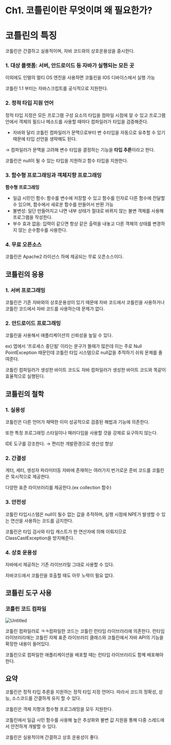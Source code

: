 # Ch1. 코틀린이란 무엇이며 왜 필요한가?

# 코틀린의 특징

코틀린은 간결하고 실용적이며, 자바 코드와의 상호운용성을 중시한다.

### 1. 대상 플랫폼: 서버, 안드로이드 등 자바가 실행되는 모든 곳

이외에도 인텔의 멀티 OS 엔진을 사용하면 코틀린을 IOS 디바이스에서 실행 가능

코틀린 1.1 부터는 자바스크립트를 공식적으로 지원한다.

### 2. 정적 타입 지원 언어

정적 타입 지정은 모든 프로그램 구성 요소의 타입을 컴파일 시점에 알 수 있고 프로그램 안에서 객체의 필드나 메소드를 사용할 때마다 컴파일러가 타입을 검증해준다. 
+ 자바와 달리 코틀린 컴파일러가 문맥으로부터 변 수타입을 자동으로  유추할 수 있기 때문에 타입 선언을 생략해도 된다.

→ 컴파일러가 문맥을 고려해 변수 타입을 결정하는 기능을 **타입 추론**이라고 한다.

코틀린은 null이 될 수 있는 타입을 지원하고 함수 타입을 지원한다.

### 3. 함수형 프로그래밍과 객체지향 프로그래밍

**함수형 프로그래밍**

- 일급 시민인 함수: 함수를 변수에 저장할 수 있고 함수를 인자로 다른 함수에 전달할 수 있으며, 함수에서 새로운 함수를 만들어서 반환 가능
- 불변성: 일단 만들어지고 나면 내부 상태가 절대로 바뀌지 않는 불변 객체를 사용해 프로그램을 작성한다.
- 부수 효과 없음: 입력이 같으면 항상 같은 출력을 내놓고 다른 객체의 상태를 변경하지 않는 순수함수를 사용한다.

### 4. 무료 오픈소스

코틀린은 Apache2 라이선스 하에 제공되는 무료 오픈소스이다.

## 코틀린의 응용

### 1. 서버 프로그래밍

코틀린은 기존 자바와의 상호운용성이 있기 때문에 자바 코드에서 코틀린을 사용하거나 코틀린 코드에서 자바 코드를 사용하는데 문제가 없다.

### 2. 안드로이드 프로그래밍

코틀린을 사용해서 애플리케이션의 신뢰성을 높일 수 있다.

ex) 앱에서 ‘프로세스 중단됨’ 이라는 문구가 뜰때가 많은데 이는 주로 Null PointException 때문인데 코틀린 타입 시스템으로 null값을 추적하기 쉬워 문제를 줄여준다.

코틀린 컴파일러가 생성한 바이트 코드도 자바 컴파일러가 생성한 바이트 코드와 똑같이 효율적으로 실행된다.

## 코틀린의 철학

### 1. 실용성

코틀린은 다른 언어가 채택한 이미 성공적으로 검증된 해법과 기능에 의존한다.

또한 특정 프로그래밍 스타일이나 패러다임을 사용할 것을 강제로 요구하지 않는다.

IDE 도구를 강조한다. → 편리한 개발환경으로 생산성 향상

### 2. 간결성

게터, 세터, 생성자 파라미터등 자바에 존재하는 여러가지 번거로운 준비 코드를 코틀린은 묵시적으로 제공한다.

다양한 표준 라이브러리를 제공한다.(ex collection 함수)

### 3. 안전성

코틀린 타입시스템은 null이 될수 없는 값을 추적하며, 실행 시점에 NPE가 발생할 수 있는 연산을 사용하는 코드를 금지한다.

코틀린은 타입 검사와 타입 캐스트가 한 연산자에 의해 이뤄지므로 ClassCastException을 방지해준다.

### 4. 상호 운용성

자바에서 제공하는 기존 라이브러릴 그대로 사용할 수 있다.

자바코드에서 코틀린을 호출할 때도 아무 노력이 필요 없다.

## 코틀린 도구 사용

### 코틀린 코드 컴파일

![Untitled](Ch1%20%E1%84%8F%E1%85%A9%E1%84%90%E1%85%B3%E1%86%AF%E1%84%85%E1%85%B5%E1%86%AB%E1%84%8B%E1%85%B5%E1%84%85%E1%85%A1%E1%86%AB%20%E1%84%86%E1%85%AE%E1%84%8B%E1%85%A5%E1%86%BA%E1%84%8B%E1%85%B5%E1%84%86%E1%85%A7%20%E1%84%8B%E1%85%AB%20%E1%84%91%E1%85%B5%E1%86%AF%E1%84%8B%E1%85%AD%E1%84%92%E1%85%A1%E1%86%AB%E1%84%80%E1%85%A1%20cf4aa7198a1942738401ef18b296a557/Untitled.png)

코틀린 컴파일러로 ㅋㅋ컴파일한 코드는 코틀린 런타임 라이브러리에 의존한다. 런타임 라이브러리에는 코틀린 자체 표준 라이브러리 클래스와 코틀린에서 자바 API의 기능을 확장한 내용이 들어있다.

코틀린으로 컴파일한 애플리케이션을 배포할 때는 런타임 라이브러리도 함꼐 배포해야 한다.

## 요약

코틀린은 정적 타입 추론을 지원하는 정적 타입 지정 언어다. 따라서 코드의 정확성, 성능, 소스코드를 간결하게 유지 할 수 있다.

코틀린은 객체 지향과 함수형 프로그래밍을 모두 지원한다.

코틀린에서 일급 시민 함수를 사용해 높은 추상화와 불변 값 지원을 통해 다중 스레드에서 안전하게 개발할 수 있다.

코틀린은 실용적이며 간결하고 상호 운용성이 좋다.